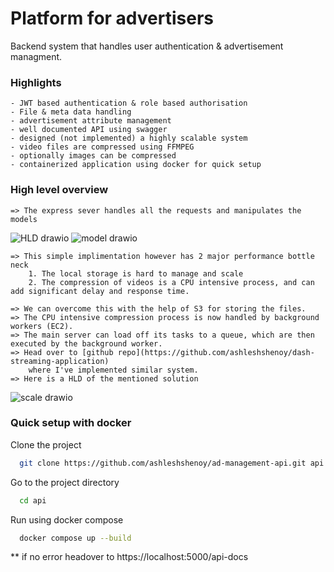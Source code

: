 
# Platform for advertisers

Backend system that handles user authentication & advertisement managment.

### Highlights 

    - JWT based authentication & role based authorisation
    - File & meta data handling
    - advertisement attribute management
    - well documented API using swagger
    - designed (not implemented) a highly scalable system
    - video files are compressed using FFMPEG
    - optionally images can be compressed 
    - containerized application using docker for quick setup

### High level overview
    
    => The express sever handles all the requests and manipulates the models 
![HLD drawio](https://github.com/user-attachments/assets/d0b021c6-bfcd-4bf8-a2f5-ad32b01d15a8)
![model drawio](https://github.com/user-attachments/assets/0b0890ab-d7b6-4d04-8e48-9793700a5f14)

    => This simple implimentation however has 2 major performance bottle neck 
        1. The local storage is hard to manage and scale
        2. The compression of videos is a CPU intensive process, and can add significant delay and response time.
    
    => We can overcome this with the help of S3 for storing the files.
    => The CPU intensive compression process is now handled by background workers (EC2). 
    => The main server can load off its tasks to a queue, which are then executed by the background worker.
    => Head over to [github repo](https://github.com/ashleshshenoy/dash-streaming-application) 
        where I've implemented similar system.
    => Here is a HLD of the mentioned solution
![scale drawio](https://github.com/user-attachments/assets/1f917f57-e623-45a9-8e0b-16aa6a5fee09)



### Quick setup with docker 

Clone the project

```bash
  git clone https://github.com/ashleshshenoy/ad-management-api.git api
```

Go to the project directory

```bash
  cd api
```

Run using docker compose 

```bash
  docker compose up --build
```

** if no error headover to https://localhost:5000/api-docs


